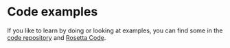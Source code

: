 # Code examples

If you like to learn by doing or looking at examples, you can find some in the [code repository](https://github.com/danilopedraza/komodo/tree/main/examples) and [Rosetta Code](https://rosettacode.org/wiki/Category:Komodo).
